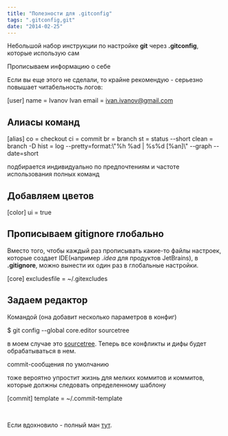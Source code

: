 ```yaml
---
title: "Полезности для .gitconfig"
tags: ".gitconfig,git"
date: "2014-02-25"
---
```


Небольшой набор инструкции по настройке **git** через **.gitconfig**, которые использую сам

Прописываем информацию о себе

Если вы еще этого не сделали, то крайне рекомендую - серьезно повышает читабельность логов:

[user]
name = Ivanov Ivan
email = ivan.ivanov@gmail.com

## Алиасы команд

[alias]
co = checkout
ci = commit
br = branch
st = status --short
clean = branch -D
hist = log --pretty=format:\\"%h %ad | %s%d [%an]\\" --graph --date=short

подбирается индивидуально по предпочтениям и частоте использования полных команд

## Добавляем цветов

[color]
ui = true

## Прописываем gitignore глобально

Вместо того, чтобы каждый раз прописывать какие-то файлы настроек, которые создает IDE(например _.idea_ для продуктов JetBrains), в **.gitignore**, можно вынести их один раз в глобальные настройки.

[core]
excludesfile = ~/.gitexcludes

## Задаем редактор

Командой (она добавит несколько параметров в конфиг)

$ git config --global core.editor sourcetree

в моем случае это [sourcetree](https://www.sourcetreeapp.com/). Теперь все конфликты и дифы будет обрабатываться в нем.

commit-сообщения по умолчанию

тоже вероятно упростит жизнь для мелких коммитов и коммитов, которые должны следовать определенному шаблону

[commit]
template = ~/.commit-template

 

Если вдохновило - полный ман [тут](https://git-scm.com/book/ru/%D0%9D%D0%B0%D1%81%D1%82%D1%80%D0%BE%D0%B9%D0%BA%D0%B0-Git-%D0%9A%D0%BE%D0%BD%D1%84%D0%B8%D0%B3%D1%83%D1%80%D0%B8%D1%80%D0%BE%D0%B2%D0%B0%D0%BD%D0%B8%D0%B5-Git).
